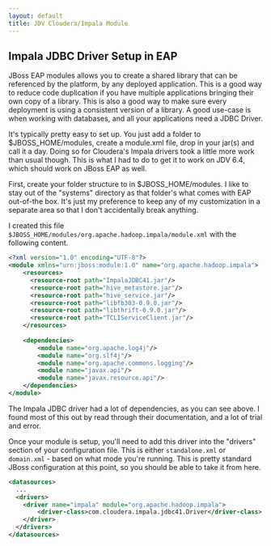 ```yaml
---
layout: default
title: JDV Cloudera/Impala Module
---
```


## Impala JDBC Driver Setup in EAP

JBoss EAP modules allows you to create a shared library that can be referenced by the platform, by any deployed application.  This is a good way to reduce code duplication if you have multiple applications bringing their own copy of a library.  This is also a good way to make sure every deployment is using a consistent version of a library.  A good use-case is when working with databases, and all your applications need a JDBC Driver.

It's typically pretty easy to set up.  You just add a folder to $JBOSS_HOME/modules, create a module.xml file, drop in your jar(s) and call it a day.  Doing so for Cloudera's Impala drivers took a little more work than usual though.  This is what I had to do to get it to work on JDV 6.4, which should work on JBoss EAP as well.

First, create your folder structure to in $JBOSS_HOME/modules.  I like to stay out of the "systems" directory as that folder's what comes with EAP out-of-the box.  It's just my preference to keep any of my customization in a separate area so that I don't accidentally break anything.   

I created this file `$JBOSS_HOME/modules/org.apache.hadoop.impala/module.xml` with the following content.
```xml
<?xml version="1.0" encoding="UTF-8"?>
<module xmlns="urn:jboss:module:1.0" name="org.apache.hadoop.impala">
    <resources>
      <resource-root path="ImpalaJDBC41.jar"/>
      <resource-root path="hive_metastore.jar"/>
      <resource-root path="hive_service.jar"/>
      <resource-root path="libfb303-0.9.0.jar"/>
      <resource-root path="libthrift-0.9.0.jar"/>
      <resource-root path="TCLIServiceClient.jar"/>
    </resources>
 
    <dependencies>
        <module name="org.apache.log4j"/>
        <module name="org.slf4j"/>
        <module name="org.apache.commons.logging"/>
        <module name="javax.api"/>
        <module name="javax.resource.api"/>        
    </dependencies>
</module>
```

The Impala JDBC driver had a lot of dependencies, as you can see above.  I found most of this out by read through their documentation, and a lot of trial and error.

Once your module is setup, you'll need to add this driver into the "drivers" section of your configuration file.  This is either `standalone.xml` or `domain.xml` - based on what mode you're running.  This is pretty standard JBoss configuration at this point, so you should be able to take it from here.

```xml
<datasources>
  ...
  <drivers>
    <driver name="impala" module="org.apache.hadoop.impala">
        <driver-class>com.cloudera.impala.jdbc41.Driver</driver-class>
    </driver>
  </drivers>
</datasources>
```
